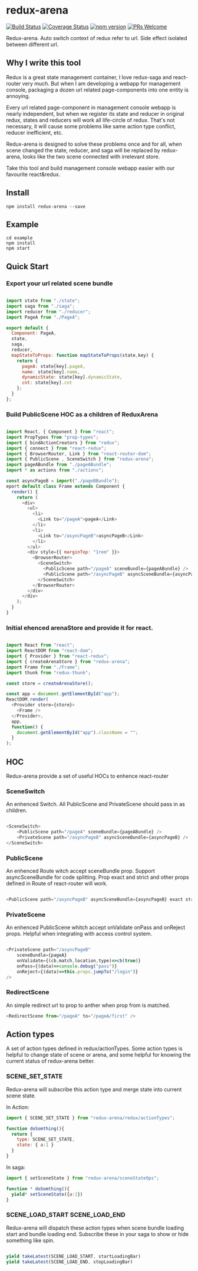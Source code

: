 # redux-arena

[![Build Status](https://travis-ci.org/hapood/redux-arena.svg?branch=master)](https://travis-ci.org/hapood/redux-arena) 
[![Coverage Status](https://coveralls.io/repos/hapood/redux-arena/badge.svg?branch=master&service=github)](https://coveralls.io/github/hapood/redux-arena?branch=master)
[![npm version](https://img.shields.io/npm/v/redux-arena.svg?style=flat-square)](https://www.npmjs.com/package/redux-arena)
[![PRs Welcome](https://img.shields.io/badge/PRs-welcome-brightgreen.svg)](CONTRIBUTING.md#pull-requests)

Redux-arena. Auto switch context of redux refer to url. Side effect isolated between different url.

## Why I write this tool

Redux is a great state management container, I love redux-saga and react-router very much. But when I am developing a webapp for management console, packaging a dozen url related page-components into one entity is annoying.

Every url related page-component in management console webapp is nearly independent, but when we register its state and reducer in original redux, states and reducers will work all life-circle of redux. That's not necessary, it will cause some problems like same action type conflict, reducer inefficient, etc.

Redux-arena is designed to solve these problems once and for all, when scene changed the state, reducer, and saga will be replaced by redux-arena, looks like the two scene connected with irrelevant store.

Take this tool and build management console webapp easier with our favourite react&redux.

## Install

```
npm install redux-arena --save
```

## Example

```
cd example
npm install
npm start
```

## Quick Start

### Export your url related scene bundle

```javascript

import state from "./state";
import saga from "./saga";
import reducer from "./reducer";
import PageA from "./PageA";

export default {
  Component: PageA,
  state,
  saga,
  reducer,
  mapStateToProps: function mapStateToProps(state,key) {
    return {
      pageA: state[key].pageA,
      name: state[key].name,
      dynamicState: state[key].dynamicState,
      cnt: state[key].cnt
    };
  }
};

```

### Build PublicScene HOC as a children of ReduxArena

```javascript

import React, { Component } from "react";
import PropTypes from "prop-types";
import { bindActionCreators } from "redux";
import { connect } from "react-redux";
import { BrowserRouter, Link } from "react-router-dom";
import { PublicScene , SceneSwitch } from "redux-arena";
import pageABundle from "./pageABundle";
import * as actions from "./actions";

const asyncPageB = import("./pageBBundle");
eport default class Frame extends Component {
  render() {
    return (
      <div>
        <ul>
          <li>
            <Link to="/pageA">pageA</Link>
          </li>
          <li>
            <Link to="/asyncPageB">asyncPageB</Link>
          </li>
        </ul>
        <div style={{ marginTop: "1rem" }}>
          <BrowserRouter>
            <SceneSwitch>
              <PublicScene path="/pageA" sceneBundle={pageABundle} />
              <PublicScene path="/asyncPageB" asyncSceneBundle={asyncPageB} />
            </SceneSwitch>
          </BrowserRouter>
        </div>
      </div>
    );
  }
}

```

### Initial ehenced arenaStore and provide it for react. 

```javascript

import React from "react";
import ReactDOM from "react-dom";
import { Provider } from "react-redux";
import { createArenaStore } from "redux-arena";
import Frame from "./Frame";
import thunk from "redux-thunk";

const store = createArenaStore();

const app = document.getElementById("app");
ReactDOM.render(
  <Provider store={store}>
    <Frame />
  </Provider>,
  app,
  function() {
    document.getElementById("app").className = "";
  }
);

```

## HOC

Redux-arena provide a set of useful HOCs to enhence react-router

### SceneSwitch

An enhenced Switch. All PublicScene and PrivateScene should pass in as children.

```javascript

<SceneSwitch>
    <PublicScene path="/pageA" sceneBundle={pageABundle} />
    <PrivateScene path="/asyncPageB" asyncSceneBundle={asyncPageB} />
</SceneSwitch>

```

### PublicScene

An enhenced Route witch accept sceneBundle prop. Support asyncSceneBundle for code splitting. Prop exact and strict and other props defined in Route of react-router will work.

```javascript

<PublicScene path="/asyncPageB" asyncSceneBundle={asyncPageB} exact strict />

```

### PrivateScene

An enhenced PublicScene whitch accept onValidate onPass and onReject props. Helpful when integrating with access control system.

```javascript

<PrivateScene path="/asyncPageB" 
    sceneBundle={pageA}
    onValidate={(cb,match,location,type)=>cb(true)}
    onPass={(data)=>console.debug("pass")}
    onReject={(data)=>this.props.jumpTo("/login")}
/>

```

### RedirectScene

An simple redirect url to prop to anther when prop from is matched.

```javascript
<RedirectScene from="/pageA" to="/pageA/first" />
```

## Action types

A set of action types defined in redux/actionTypes. Some action types is helpful to change state of scene or arena, and some helpful for knowing the current status of redux-arena better.

### SCENE_SET_STATE

Redux-arena will subscribe this action type and merge state into current scene state.

In Action:

```javascript
import { SCENE_SET_STATE } from "redux-arena/redux/actionTypes";

function doSomthing(){
  return { 
    type: SCENE_SET_STATE,
    state: { a:1 }
  }
}
```

In saga:

```javascript
import { setSceneState } from "redux-arena/sceneStateOps";

function * doSomthing(){
  yield* setSceneState({a:1})
}
```

### SCENE_LOAD_START SCENE_LOAD_END

Redux-arena will dispatch these action types when scene bundle loading start and bundle loading end. Subscribe these in your saga to show or hide something like spin.

```javascript

yield takeLatest(SCENE_LOAD_START, startLoadingBar)
yield takeLatest(SCENE_LOAD_END, stopLoadingBar)

```